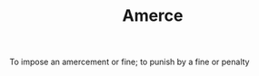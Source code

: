---
title: Amerce
letter: A
permalink: "/definitions/bld-amerce.html"
body: To impose an amercement or fine; to punish by a fine or penalty
published_at: '2018-07-07'
source: Black's Law Dictionary 2nd Ed (1910)
layout: post
---